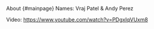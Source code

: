 About {#mainpage}
Names: Vraj Patel  & Andy Perez


Video: https://www.youtube.com/watch?v=PDgxIqVUxm8
